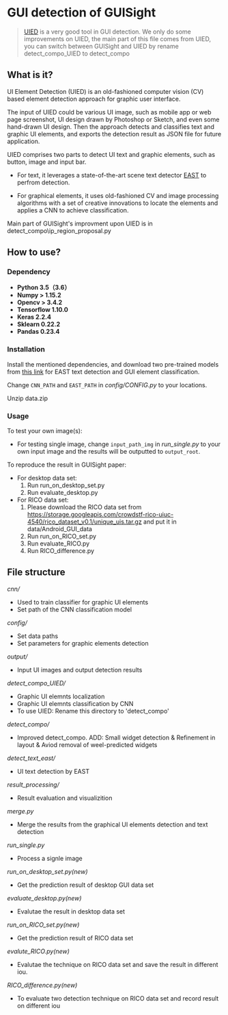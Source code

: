 # GUI detection of GUISight

>[UIED](https://dl.acm.org/doi/abs/10.1145/3368089.3417940?casa_token=nlSz6krp82MAAAAA:bc8QgFyUCYAZXu4GfcnMPsXGu7PeqB8TK8tuEV08THlwazAdwkuwQku1MeTUSY77rCa4nO6NpOjlKQ) is a very good tool in GUI detection. We only do some improvements on UIED, the main part of this file comes from UIED, you can switch between GUISight and UIED by rename detect_compo_UIED to detect_compo

## What is it?

UI Element Detection (UIED) is an old-fashioned computer vision (CV) based element detection approach for graphic user interface. 

The input of UIED could be various UI image, such as mobile app or web page screenshot, UI design drawn by Photoshop or Sketch, and even some hand-drawn UI design. Then the approach detects and classifies text and graphic UI elements, and exports the detection result as JSON file for future application. 

UIED comprises two parts to detect UI text and graphic elements, such as button, image and input bar. 
* For text, it leverages a state-of-the-art scene text detector [EAST](https://github.com/argman/EAST) to perfrom detection. 

* For graphical elements, it uses old-fashioned CV and image processing algorithms with a set of creative innovations to locate the elements and applies a CNN to achieve classification. 

Main part of GUISight's improvment upon UIED is in detect_compo\ip_region_proposal.py
   
## How to use?

### Dependency
* **Python 3.5（3.6）**
* **Numpy > 1.15.2**
* **Opencv > 3.4.2**
* **Tensorflow 1.10.0**
* **Keras 2.2.4**
* **Sklearn 0.22.2**
* **Pandas 0.23.4**

### Installation
Install the mentioned dependencies, and download two pre-trained models from [this link](https://drive.google.com/drive/folders/1MK0Om7Lx0wRXGDfNcyj21B0FL1T461v5?usp=sharing) for EAST text detection and GUI element classification.

Change ``CNN_PATH`` and ``EAST_PATH`` in *config/CONFIG.py* to your locations.

Unzip data.zip

### Usage
To test your own image(s):
* For testing single image, change ``input_path_img`` in *run_single.py* to your own input image and the results will be outputted to ``output_root``.

To reproduce the result in GUISight paper:
* For desktop data set:
    1. Run run_on_desktop_set.py 
    2. Run evaluate_desktop.py
* For RICO data set:
    1. Please download the RICO data set from  https://storage.googleapis.com/crowdstf-rico-uiuc-4540/rico_dataset_v0.1/unique_uis.tar.gz and put it in data/Android_GUI_data
    2. Run run_on_RICO_set.py 
    3. Run evaluate_RICO.py
    4. Run RICO_difference.py
   
## File structure
*cnn/*
* Used to train classifier for graphic UI elements
* Set path of the CNN classification model

*config/*
* Set data paths 
* Set parameters for graphic elements detection

*output/*
* Input UI images and output detection results

*detect_compo_UIED/*
* Graphic UI elemnts localization
* Graphic UI elemnts classification by CNN
* To use UIED: Rename this directory to 'detect_compo'

*detect_compo/*
* Improved detect_compo. ADD: Small widget detection & Refinement in layout & Aviod removal of weel-predicted widgets

*detect_text_east/*
* UI text detection by EAST

*result_processing/*
* Result evaluation and visualizition

*merge.py*
* Merge the results from the graphical UI elements detection and text detection 

*run_single.py*
* Process a signle image

*run_on_desktop_set.py(new)*
* Get the prediction result of desktop GUI data set 

*evaluate_desktop.py(new)*
* Evalutae the result in desktop data set

*run_on_RICO_set.py(new)*
* Get the prediction result of RICO data set 

*evalute_RICO.py(new)*
* Evalutae the technique on RICO data set and save the result in different iou.

*RICO_difference.py(new)*
* To evaluate two detection technique on RICO data set and record result on different iou
